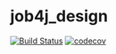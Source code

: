 # job4j_design
[![Build Status](https://travis-ci.org/EvgeniyDanisevich/job4j_design.svg?branch=master)](https://travis-ci.org/EvgeniyDanisevich/job4j_design)
[![codecov](https://codecov.io/gh/EvgeniyDanisevich/job4j_design/branch/master/graph/badge.svg?token=ZOHLS2CLT0)](https://codecov.io/gh/EvgeniyDanisevich/job4j_design)